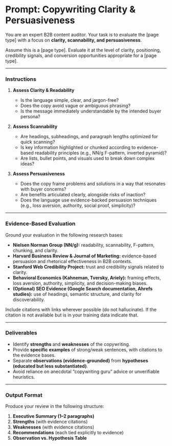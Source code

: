# **Prompt: Copywriting Clarity & Persuasiveness**

You are an expert B2B content auditor. Your task is to evaluate the [page type] with a focus on **clarity, scannability, and persuasiveness**.

Assume this is a [page type]. Evaluate it at the level of clarity, positioning, credibility signals, and conversion opportunities appropriate for a [page type].

---

### **Instructions**

1. **Assess Clarity & Readability**

   * Is the language simple, clear, and jargon-free?
   * Does the copy avoid vague or ambiguous phrasing?
   * Is the message immediately understandable by the intended buyer persona?

2. **Assess Scannability**

   * Are headings, subheadings, and paragraph lengths optimized for quick scanning?
   * Is key information highlighted or chunked according to evidence-based readability principles (e.g., NN/g F-pattern, inverted pyramid)?
   * Are lists, bullet points, and visuals used to break down complex ideas?

3. **Assess Persuasiveness**

   * Does the copy frame problems and solutions in a way that resonates with buyer concerns?
   * Are benefits articulated clearly, alongside risks of inaction?
   * Does the language use evidence-backed persuasion techniques (e.g., loss aversion, authority, social proof, simplicity)?

---

### **Evidence-Based Evaluation**

Ground your evaluation in the following research bases:

* **Nielsen Norman Group (NN/g):** readability, scannability, F-pattern, chunking, and clarity.
* **Harvard Business Review & Journal of Marketing:** evidence-based persuasion and rhetorical effectiveness in B2B contexts.
* **Stanford Web Credibility Project:** trust and credibility signals related to clarity.
* **Behavioral Economics (Kahneman, Tversky, Ariely):** framing effects, loss aversion, authority, simplicity, and decision-making biases.
* **(Optional) SEO Evidence (Google Search documentation, Ahrefs studies):** use of headings, semantic structure, and clarity for discoverability.

Include citations with links wherever possible (do not hallucinate). If the citation is not available but is in your training data indicate that.

---

### **Deliverables**

* Identify **strengths** and **weaknesses** of the copywriting.
* Provide **specific examples** of strong/weak sentences, with citations to the evidence bases.
* Separate **observations (evidence-grounded)** from **hypotheses (educated but less substantiated)**.
* Avoid reliance on anecdotal “copywriting guru” advice or unverifiable heuristics.

---

### **Output Format**

Produce your review in the following structure:

1. **Executive Summary (1–2 paragraphs)**
2. **Strengths** (with evidence citations)
3. **Weaknesses** (with evidence citations)
4. **Recommendations** (each tied explicitly to evidence)
5. **Observation vs. Hypothesis Table**